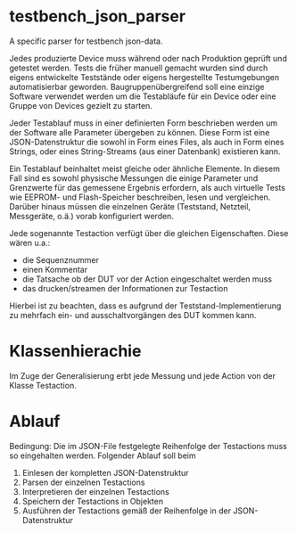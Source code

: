 # testbench_json_parser
A specific parser for testbench json-data.


Jedes produzierte Device muss während oder nach Produktion geprüft und getestet werden. Tests die früher manuell gemacht wurden sind durch eigens entwickelte Teststände oder eigens hergestellte Testumgebungen automatisierbar geworden. Baugruppenübergreifend soll eine einzige Software verwendet werden um die Testabläufe für ein Device oder eine Gruppe von Devices gezielt zu starten.

Jeder Testablauf muss in einer definierten Form beschrieben werden um der Software alle Parameter übergeben zu können. Diese Form ist eine JSON-Datenstruktur die sowohl in Form eines Files, als auch in Form eines Strings, oder eines String-Streams (aus einer Datenbank) existieren kann.

Ein Testablauf beinhaltet meist gleiche oder ähnliche Elemente. In diesem Fall sind es sowohl physische Messungen die einige Parameter und Grenzwerte für das gemessene Ergebnis erfordern, als auch virtuelle Tests wie EEPROM- und Flash-Speicher beschreiben, lesen und vergleichen. Darüber hinaus müssen die einzelnen Geräte (Teststand, Netzteil, Messgeräte, o.ä.) vorab konfiguriert werden.

Jede sogenannte Testaction verfügt über die gleichen Eigenschaften. Diese wären u.a.:
- die Sequenznummer
- einen Kommentar
- die Tatsache ob der DUT vor der Action eingeschaltet werden muss
- das drucken/streamen der Informationen zur Testaction

Hierbei ist zu beachten, dass es aufgrund der Teststand-Implementierung zu mehrfach ein- und ausschaltvorgängen des DUT kommen kann.

# Klassenhierachie
Im Zuge der Generalisierung erbt jede Messung und jede Action von der Klasse Testaction. 

# Ablauf
Bedingung: Die im JSON-File festgelegte Reihenfolge der Testactions muss so eingehalten werden. Folgender Ablauf soll beim 

1. Einlesen der kompletten JSON-Datenstruktur
2. Parsen der einzelnen Testactions
3. Interpretieren der einzelnen Testactions
4. Speichern der Testactions in Objekten
5. Ausführen der Testactions gemäß der Reihenfolge in der JSON-Datenstruktur
